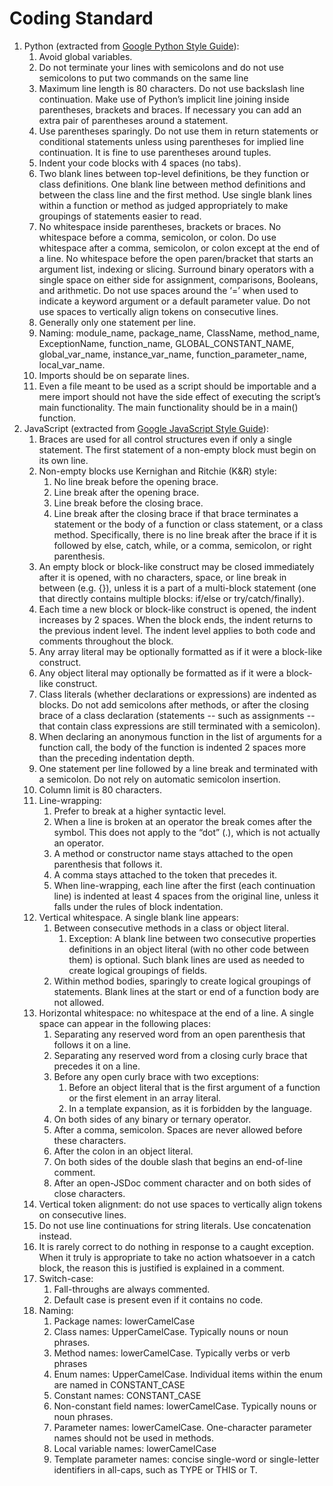 ﻿# Coding Standard
1. Python (extracted from [Google Python Style Guide](https://google.github.io/styleguide/pyguide.html)):
   1. Avoid global variables.
   2. Do not terminate your lines with semicolons and do not use semicolons to put two commands on the same line
   3. Maximum line length is 80 characters.  Do not use backslash line continuation.  Make use of Python’s implicit line joining inside parentheses, brackets and braces.  If necessary you can add an extra pair of parentheses around a statement.
   4. Use parentheses sparingly.  Do not use them in return statements or conditional statements unless using parentheses for implied line continuation.  It is fine to use parentheses around tuples.
   5. Indent your code blocks with 4 spaces (no tabs).
   6. Two blank lines between top-level definitions, be they function or class definitions.  One blank line between method definitions and between the class line and the first method.  Use single blank lines within a function or method as judged appropriately to make groupings of statements easier to read.
   7. No whitespace inside parentheses, brackets or braces.  No whitespace before a comma, semicolon, or colon.  Do use whitespace after a comma, semicolon, or colon except at the end of a line.  No whitespace before the open paren/bracket that starts an argument list, indexing or slicing.  Surround binary operators with a single space on either side for assignment, comparisons, Booleans, and arithmetic.  Do not use spaces around the ‘=’ when used to indicate a keyword argument or a default parameter value.  Do not use spaces to vertically align tokens on consecutive lines.
   8. Generally only one statement per line.
   9. Naming:  module_name, package_name, ClassName, method_name, ExceptionName, function_name, GLOBAL_CONSTANT_NAME, global_var_name, instance_var_name, function_parameter_name, local_var_name.
   10. Imports should be on separate lines.
   11. Even a file meant to be used as a script should be importable and a mere import should not have the side effect of executing the script’s main functionality.  The main functionality should be in a main() function.
2. JavaScript (extracted from [Google JavaScript Style Guide](https://google.github.io/styleguide/jsguide.html)):
   1. Braces are used for all control structures even if only a single statement.  The first statement of a non-empty block must begin on its own line.
   2. Non-empty blocks use Kernighan and Ritchie (K&R) style:
      1. No line break before the opening brace.
      2. Line break after the opening brace.
      3. Line break before the closing brace.
      4. Line break after the closing brace if that brace terminates a statement or the body of a function or class statement, or a class method.  Specifically, there is no line break after the brace if it is followed by else, catch, while, or a comma, semicolon, or right parenthesis.
   3. An empty block or block-like construct may be closed immediately after it is opened, with no characters, space, or line break in between (e.g. {}), unless it is a part of a multi-block statement (one that directly contains multiple blocks: if/else or try/catch/finally).
   4. Each time a new block or block-like construct is opened, the indent increases by 2 spaces.  When the block ends, the indent returns to the previous indent level.  The indent level applies to both code and comments throughout the block.
   5. Any array literal may be optionally formatted as if it were a block-like construct.
   6. Any object literal may optionally be formatted as if it were a block-like construct.
   7. Class literals (whether declarations or expressions) are indented as blocks.  Do not add semicolons after methods, or after the closing brace of a class declaration (statements -- such as assignments -- that contain class expressions are still terminated with a semicolon).
   8. When declaring an anonymous function in the list of arguments for a function call, the body of the function is indented 2 spaces more than the preceding indentation depth.
   9. One statement per line followed by a line break and terminated with a semicolon.  Do not rely on automatic semicolon insertion.
   10. Column limit is 80 characters.
   11. Line-wrapping:
       1. Prefer to break at a higher syntactic level.
       2. When a line is broken at an operator the break comes after the symbol.  This does not apply to the “dot” (.), which is not actually an operator.
       3. A method or constructor name stays attached to the open parenthesis that follows it.
       4. A comma stays attached to the token that precedes it.
       5. When line-wrapping, each line after the first (each continuation line) is indented at least 4 spaces from the original line, unless it falls under the rules of block indentation.
   12. Vertical whitespace.  A single blank line appears:
       1. Between consecutive methods in a class or object literal.
          1. Exception:  A blank line between two consecutive properties definitions in an object literal (with no other code between them) is optional.  Such blank lines are used as needed to create logical groupings of fields.
       2. Within method bodies, sparingly to create logical groupings of statements.  Blank lines at the start or end of a function body are not allowed.
   13. Horizontal whitespace: no whitespace at the end of a line.  A single space can appear in the following places:
       1. Separating any reserved word from an open parenthesis that follows it on a line.
       2. Separating any reserved word from a closing curly brace that precedes it on a line.
       3. Before any open curly brace with two exceptions:
          1. Before an object literal that is the first argument of a function or the first element in an array literal.
          2. In a template expansion, as it is forbidden by the language.
       4. On both sides of any binary or ternary operator.
       5. After a comma, semicolon.  Spaces are never allowed before these characters.
       6. After the colon in an object literal.
       7. On both sides of the double slash that begins an end-of-line comment.
       8. After an open-JSDoc comment character and on both sides of close characters.
   14. Vertical token alignment: do not use spaces to vertically align tokens on consecutive lines.
   15. Do not use line continuations for string literals.  Use concatenation instead.
   16. It is rarely correct to do nothing in response to a caught exception.  When it truly is appropriate to take no action whatsoever in a catch block, the reason this is justified is explained in a comment.
   17. Switch-case:
       1. Fall-throughs are always commented.
       2. Default case is present even if it contains no code.
   18. Naming:
       1. Package names: lowerCamelCase
       2. Class names: UpperCamelCase.  Typically nouns or noun phrases.
       3. Method names: lowerCamelCase.  Typically verbs or verb phrases
       4. Enum names: UpperCamelCase.  Individual items within the enum are named in CONSTANT_CASE
       5. Constant names: CONSTANT_CASE
       6. Non-constant field names: lowerCamelCase. Typically nouns or noun phrases.
       7. Parameter names: lowerCamelCase. One-character parameter names should not be used in methods.
       8. Local variable names: lowerCamelCase
       9. Template parameter names: concise single-word or single-letter identifiers in all-caps, such as TYPE or THIS or T.